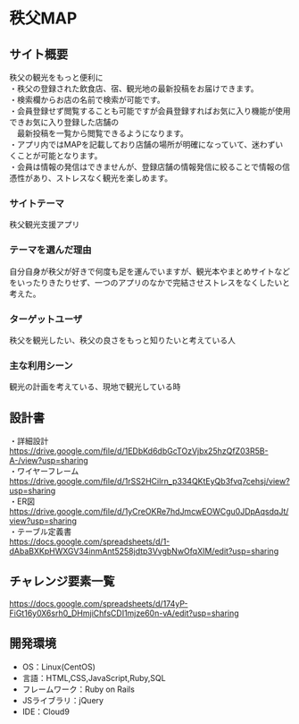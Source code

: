 # 秩父MAP

## サイト概要
秩父の観光をもっと便利に  
・秩父の登録された飲食店、宿、観光地の最新投稿をお届けできます。  
・検索欄からお店の名前で検索が可能です。  
・会員登録せず閲覧することも可能ですが会員登録すればお気に入り機能が使用できお気に入り登録した店舗の  
　最新投稿を一覧から閲覧できるようになります。  
・アプリ内ではMAPを記載しており店舗の場所が明確になっていて、迷わずいくことが可能となります。  
・会員は情報の発信はできませんが、登録店舗の情報発信に絞ることで情報の信憑性があり、ストレスなく観光を楽しめます。  

### サイトテーマ
秩父観光支援アプリ

### テーマを選んだ理由
自分自身が秩父が好きで何度も足を運んでいますが、観光本やまとめサイトなどをいったりきたりせず、一つのアプリのなかで完結させストレスをなくしたいと考えた。

### ターゲットユーザ
秩父を観光したい、秩父の良さをもっと知りたいと考えている人

### 主な利用シーン
観光の計画を考えている、現地で観光している時

## 設計書  
・詳細設計  
https://drive.google.com/file/d/1EDbKd6dbGcTOzVjbx25hzQfZ03R5B-A-/view?usp=sharing  
・ワイヤーフレーム  
https://drive.google.com/file/d/1rSS2HCilrn_p334QKtEyQb3fvq7cehsj/view?usp=sharing  
・ER図  
https://drive.google.com/file/d/1yCreOKRe7hdJmcwEOWCgu0JDpAqsdqJt/view?usp=sharing  
・テーブル定義書  
https://docs.google.com/spreadsheets/d/1-dAbaBXKpHWXGV34inmAnt5258jdtp3VvgbNwOfqXIM/edit?usp=sharing


## チャレンジ要素一覧
https://docs.google.com/spreadsheets/d/174yP-FiGt16y0X6srh0_DHmjiChfsCDI1mjze60n-vA/edit?usp=sharing

## 開発環境
- OS：Linux(CentOS)
- 言語：HTML,CSS,JavaScript,Ruby,SQL
- フレームワーク：Ruby on Rails
- JSライブラリ：jQuery
- IDE：Cloud9

